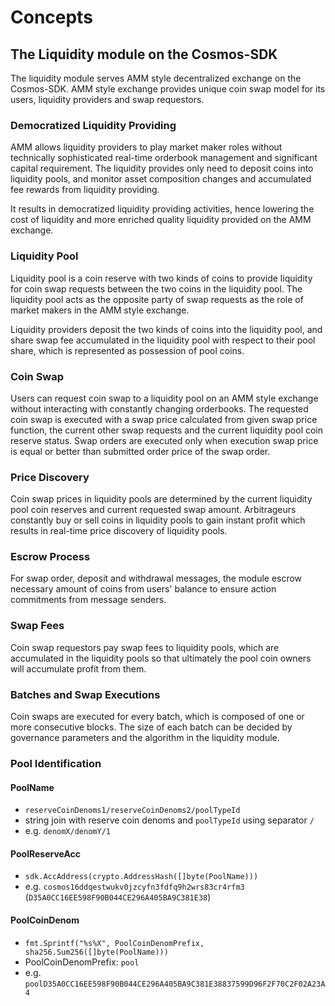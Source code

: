 <!--
order: 1
-->

# Concepts

## The Liquidity module on the Cosmos-SDK

The liquidity module serves AMM style decentralized exchange on the Cosmos-SDK. AMM style exchange provides unique coin swap model for its users, liquidity providers and swap requestors.

### Democratized Liquidity Providing

AMM allows liquidity providers to play market maker roles without technically sophisticated real-time orderbook management and significant capital requirement. The liquidity provides only need to deposit coins into liquidity pools, and monitor asset composition changes and accumulated fee rewards from liquidity providing.

It results in democratized liquidity providing activities, hence lowering the cost of liquidity and more enriched quality liquidity provided on the AMM exchange.

### Liquidity Pool

Liquidity pool is a coin reserve with two kinds of coins to provide liquidity for coin swap requests between the two coins in the liquidity pool. The liquidity pool acts as the opposite party of swap requests as the role of market makers in the AMM style exchange.

Liquidity providers deposit the two kinds of coins into the liquidity pool, and share swap fee accumulated in the liquidity pool with respect to their pool share, which is represented as possession of pool coins.

### Coin Swap

Users can request coin swap to a liquidity pool on an AMM style exchange without interacting with constantly changing orderbooks. The requested coin swap is executed with a swap price calculated from given swap price function, the current other swap requests and the current liquidity pool coin reserve status. Swap orders are executed only when execution swap price is equal or better than submitted order price of the swap order.

### Price Discovery

Coin swap prices in liquidity pools are determined by the current liquidity pool coin reserves and current requested swap amount. Arbitrageurs constantly buy or sell coins in liquidity pools to gain instant profit which results in real-time price discovery of liquidity pools.

### Escrow Process

For swap order, deposit and withdrawal messages, the module escrow necessary amount of coins from users' balance to ensure action commitments from message senders.

### Swap Fees

Coin swap requestors pay swap fees to liquidity pools, which are accumulated in the liquidity pools so that ultimately the pool coin owners will accumulate profit from them.

### Batches and Swap Executions

Coin swaps are executed for every batch, which is composed of one or more consecutive blocks. The size of each batch can be decided by governance parameters and the algorithm in the liquidity module.

### Pool Identification

#### PoolName

- `reserveCoinDenoms1/reserveCoinDenoms2/poolTypeId`
- string join with reserve coin denoms and `poolTypeId` using separator `/`
- e.g. `denomX/denomY/1`

#### PoolReserveAcc

- `sdk.AccAddress(crypto.AddressHash([]byte(PoolName)))`
- e.g. `cosmos16ddqestwukv0jzcyfn3fdfq9h2wrs83cr4rfm3` (`D35A0CC16EE598F90B044CE296A405BA9C381E38`)

#### PoolCoinDenom

- `fmt.Sprintf("%s%X", PoolCoinDenomPrefix, sha256.Sum256([]byte(PoolName)))`
- PoolCoinDenomPrefix: `pool`
- e.g. `poolD35A0CC16EE598F90B044CE296A405BA9C381E38837599D96F2F70C2F02A23A4`
